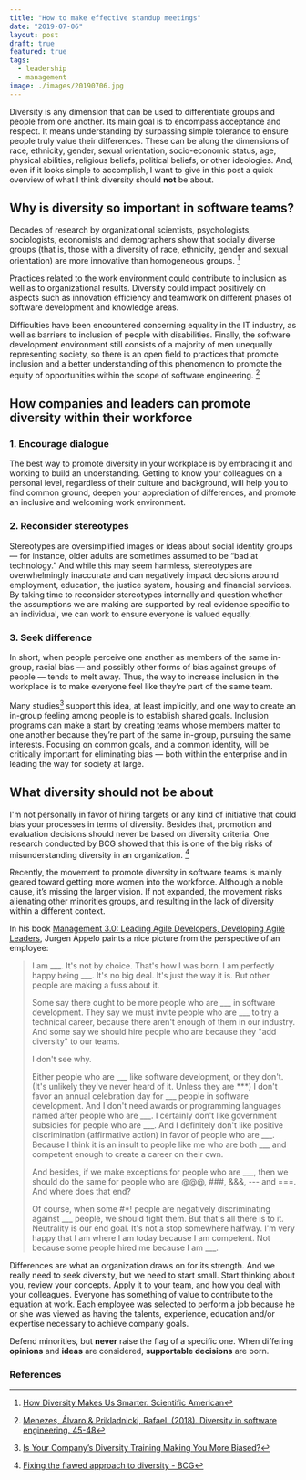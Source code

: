 ```yaml
---
title: "How to make effective standup meetings"
date: "2019-07-06"
layout: post
draft: true
featured: true
tags:
  - leadership
  - management
image: ./images/20190706.jpg
---
```


Diversity is any dimension that can be used to differentiate groups and people from one another. Its main goal is to encompass acceptance and respect. It means understanding by surpassing simple tolerance to ensure people truly value their differences. These can be along the dimensions of race, ethnicity, gender, sexual orientation, socio-economic status, age, physical abilities, religious beliefs, political beliefs, or other ideologies. And, even if it looks simple to accomplish, I want to give in this post a quick overview of what I think diversity should **not** be about.

## Why is diversity so important in software teams?

Decades of research by organizational scientists, psychologists, sociologists, economists and demographers show that socially diverse groups (that is, those with a diversity of race, ethnicity, gender and sexual orientation) are more innovative than homogeneous groups. [^2]

Practices related to the work environment could contribute to inclusion as well as to organizational results. Diversity could impact positively on aspects such as innovation efficiency and teamwork on different phases of software development and knowledge areas.

Difficulties have been encountered concerning equality in the IT industry, as well as barriers to inclusion of people with disabilities. Finally, the software development environment still consists of a majority of men unequally representing society, so there is an open field to practices that promote inclusion and a better understanding of this phenomenon to promote the equity of opportunities within the scope of software engineering. [^1]

## How companies and leaders can promote diversity within their workforce

### 1. Encourage dialogue

The best way to promote diversity in your workplace is by embracing it and working to build an understanding. Getting to know your colleagues on a personal level, regardless of their culture and background, will help you to find common ground, deepen your appreciation of differences, and promote an inclusive and welcoming work environment.

### 2. Reconsider stereotypes

Stereotypes are oversimplified images or ideas about social identity groups — for instance, older adults are sometimes assumed to be “bad at technology.” And while this may seem harmless, stereotypes are overwhelmingly inaccurate and can negatively impact decisions around employment, education, the justice system, housing and financial services. By taking time to reconsider stereotypes internally and question whether the assumptions we are making are supported by real evidence specific to an individual, we can work to ensure everyone is valued equally.

### 3. Seek difference

In short, when people perceive one another as members of the same in-group, racial bias — and possibly other forms of bias against groups of people — tends to melt away. Thus, the way to increase inclusion in the workplace is to make everyone feel like they’re part of the same team.

Many studies[^5] support this idea, at least implicitly, and one way to create an in-group feeling among people is to establish shared goals. Inclusion programs can make a start by creating teams whose members matter to one another because they’re part of the same in-group, pursuing the same interests. Focusing on common goals, and a common identity, will be critically important for eliminating bias — both within the enterprise and in leading the way for society at large.

## What diversity should not be about

I'm not personally in favor of hiring targets or any kind of initiative that could bias your processes in terms of diversity. Besides that, promotion and evaluation decisions should never be based on diversity criteria. One research conducted by BCG showed that this is one of the big risks of misunderstanding diversity in an organization. [^4]

Recently, the movement to promote diversity in software teams is mainly geared toward getting more women into the workforce. Although a noble cause, it’s missing the larger vision. If not expanded, the movement risks alienating other minorities groups, and resulting in the lack of diversity within a different context.

In his book [Management 3.0: Leading Agile Developers, Developing Agile Leaders](https://www.amazon.com/gp/product/0321712471/ref=as_li_tl?ie=UTF8&camp=1789&creative=9325&creativeASIN=0321712471&linkCode=as2&tag=hugomn-20&linkId=7032864bf8f0b16d34dc719dde244755), Jurgen Appelo paints a nice picture from the perspective of an employee:

> I am \_\_\_. It's not by choice. That's how I was born. I am perfectly happy being \_\_\_. It's no big deal. It's just the way it is. But other people are making a fuss about it.
>
> Some say there ought to be more people who are \_\_\_ in software development. They say we must invite people who are \_\_\_ to try a technical career, because there aren't enough of them in our industry. And some say we should hire people who are because they "add diversity" to our teams.
>
> I don't see why.
>
> Either people who are \_\_\_ like software development, or they don't. (It's unlikely they've never heard of it. Unless they are \*\*\*) I don't favor an annual celebration day for \_\_\_ people in software development. And I don't need awards or programming languages named after people who are \_\_\_. I certainly don't like government subsidies for people who are \_\_\_. And I definitely don't like positive discrimination (affirmative action) in favor of people who are \_\_\_. Because I think it is an insult to people like me who are both \_\_\_ and competent enough to create a career on their own.
>
> And besides, if we make exceptions for people who are \_\_\_, then we should do the same for people who are @@@, ###, &&&, --- and ===. And where does that end?
>
> Of course, when some #\*! people are negatively discriminating against \_\_\_ people, we should fight them. But that's all there is to it. Neutrality is our end goal. It's not a stop somewhere halfway.
> I'm very happy that I am where I am today because I am competent. Not because some people hired me because I am \_\_\_.

Differences are what an organization draws on for its strength. And we really need to seek diversity, but we need to start small. Start thinking about you, review your concepts. Apply it to your team, and how you deal with your colleagues. Everyone has something of value to contribute to the equation at work. Each employee was selected to perform a job because he or she was viewed as having the talents, experience, education and/or expertise necessary to achieve company goals.

Defend minorities, but **never** raise the flag of a specific one. When differing **opinions** and **ideas** are considered, **supportable decisions** are born.

### References

[^1]: [Menezes, Álvaro & Prikladnicki, Rafael. (2018). Diversity in software engineering. 45-48](https://www.researchgate.net/publication/326079170_Diversity_in_software_engineering)
[^2]: [How Diversity Makes Us Smarter. Scientific American](https://www.scientificamerican.com/article/how-diversity-makes-us-smarter/)
[^3]: [Management 3.0: Leading Agile Developers, Developing Agile Leaders. Apello, Jurgen](https://www.amazon.com/gp/product/0321712471/ref=as_li_tl?ie=UTF8&camp=1789&creative=9325&creativeASIN=0321712471&linkCode=as2&tag=hugomn-20&linkId=7032864bf8f0b16d34dc719dde244755)
[^4]: [Fixing the flawed approach to diversity - BCG](https://www.bcg.com/publications/2019/fixing-the-flawed-approach-to-diversity.aspx?utm_medium=Email&utm_source=201901DIVERSITY&utm_campaign=201901_DIVERSITY_IANDI_NONE_GLOBAL&utm_usertoken=72668727a50b366d71d3ea87ce70b221e5ccea0b&redir=true)
[^5]: [Is Your Company’s Diversity Training Making You More Biased?](https://www.strategy-business.com/blog/Is-Your-Companys-Diversity-Training-Making-You-More-Biased?gko=72ffc)
[^6]: [The concept of diversity ](https://www.vbcassdhd.org/vbchd/eo/documents/DIVERSITY.pdf)
[^7]: [5 Strategies for Promoting Diversity in the Workplace](https://www.hult.edu/blog/promoting-diversity-in-workplace/)
